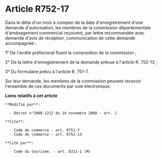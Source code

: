 # Article R752-17

Dans le délai d'un mois à compter de la date d'enregistrement d'une demande d'autorisation, les membres de la commission
départementale d'aménagement commercial reçoivent, par lettre recommandée avec demande d'avis de réception, communication de
cette demande accompagnée : 

1° De l'arrêté préfectoral fixant la composition de la commission ; 

2° De la lettre d'enregistrement de la demande prévue à l'article R. 752-13 ; 

3° Du formulaire prévu à l'article R. 751-7. 

Sur leur demande, les membres de la commission peuvent recevoir l'ensemble de ces documents par voie électronique.

**Liens relatifs à cet article**

	**Modifié par**:

	  - Décret n°2008-1212 du 24 novembre 2008 - art. 1

	**Cite**:

	  - Code de commerce - art. R751-7
	  - Code de commerce - art. R752-13

	**Cité par**:

	  - Code du tourisme. - art. D311-1 (M)
